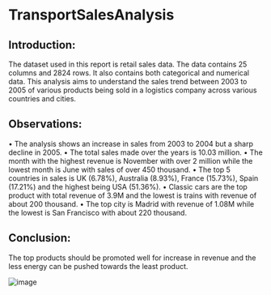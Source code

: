 # TransportSalesAnalysis

## Introduction:
The dataset used in this report is retail sales data. The data contains 25 columns and 2824 rows. It also contains both categorical and numerical data. This analysis aims to understand the sales trend between 2003 to 2005 of various products being sold in a logistics company across various countries and cities.

## Observations:
•	The analysis shows an increase in sales from 2003 to 2004 but a sharp decline in 2005. 
•	The total sales made over the years is 10.03 million.
•	The month with the highest revenue is November with over 2 million while the lowest month is June with sales of over 450 thousand.
•	The top 5 countries in sales is UK (6.78%), Australia (8.93%), France (15.73%), Spain (17.21%) and the highest being USA (51.36%).
•	Classic cars are the top product with total revenue of 3.9M and the lowest is trains with revenue of about 200 thousand.
•	The top city is Madrid with revenue of 1.08M while the lowest is San Francisco with about 220 thousand.

## Conclusion:
The top products should be promoted well for increase in revenue and the less energy can be pushed towards the least product. 

![image](https://github.com/sallytheanalyst/TransportSalesAnalysis/assets/116730791/c191332b-42a5-4650-9cd2-9ccfa7580a06)
